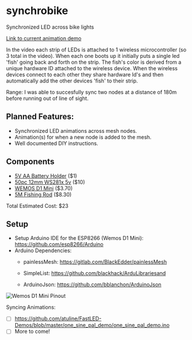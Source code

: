 # synchrobike
Synchronized LED across bike lights

[Link to current animation demo](https://imgur.com/a/bO6bh)

In the video each strip of LEDs is attached to 1 wireless microcontroller (so 3 total in the video). When each one boots up it initially puts a single led 'fish' going back and forth on the strip. The fish's color is derived from a unique hardware ID attached to the wireless device. When the wireless devices connect to each other they share hardware Id's and then automatically add the other devices 'fish' to their strip. 

Range: I was able to succesfully sync two nodes at a distance of 180m before running out of line of sight.

## Planned Features:
* Synchronized LED animations across mesh nodes.
* Animation(s) for when a new node is added to the mesh.
* Well documented DIY instructions.

## Components
* [5V AA Battery Holder](https://www.aliexpress.com/item/Plastic-On-Off-Switch-4-x-1-5V-AA-Battery-Case-Holder-w-Cap-Black/32791164112.html?spm=2114.search0104.3.100.25bd57e7QmYioq&ws_ab_test=searchweb0_0,searchweb201602_3_10065_10344_10130_10068_10324_10342_10547_10325_10343_10546_10340_10548_10341_10545_10084_10617_10083_10616_10618_10615_10307_10313_10059_10534_100031_10103_441_10624_442_10623_10622_10621_10620_10142,searchweb201603_1,ppcSwitch_4&algo_expid=12c610c0-542a-4a46-a529-61155310b292-14&algo_pvid=12c610c0-542a-4a46-a529-61155310b292&priceBeautifyAB=2) ($1)
* [50pc 12mm WS281x 5v](https://www.aliexpress.com/item/50-Pcs-string-12mm-WS2811-2811-IC-RGB-LED-Pixels-Module-String-Light-Black-Wire-cable/1854864234.html?spm=2114.search0104.3.2.6a988a44u9URvr&ws_ab_test=searchweb0_0,searchweb201602_3_10065_10344_10130_10068_10324_10342_10547_10325_10343_10546_10340_10548_10341_10545_10084_10617_10083_10616_10618_10615_10307_10313_10059_10534_100031_10103_441_10624_442_10623_10622_10621_10620_10142,searchweb201603_1,ppcSwitch_4&algo_expid=81ef6b16-d8b9-4240-9a2a-7512ddce5816-0&algo_pvid=81ef6b16-d8b9-4240-9a2a-7512ddce5816&priceBeautifyAB=2) ($10)
* [WEMOS D1 Mini](https://wiki.wemos.cc/products:d1:d1_mini) ($3.70)
* [5M Fishing Rod](https://www.aliexpress.com/item/AZJ-Brand-Wholesale-2-1-7-2M-Stream-Fishing-Rod-Glass-Fiber-Telescopic-Fishing-Rod-Ultra/32794897069.html) ($8.30)


Total Estimated Cost: $23

## Setup
* Setup Arduino IDE for the ESP8266 (Wemos D1 Mini):  https://github.com/esp8266/Arduino
* Arduino Dependencies:
   * painlessMesh: https://gitlab.com/BlackEdder/painlessMesh
   
   * SimpleList: https://github.com/blackhack/ArduLibrariesand 

   * ArduinoJson: https://github.com/bblanchon/ArduinoJson 

![Wemos D1 Mini Pinout](https://www.projetsdiy.fr/wp-content/uploads/2016/05/esp8266-wemos-d1-mini-gpio-pins.jpg)

Syncing Animations:
- [ ] https://github.com/atuline/FastLED-Demos/blob/master/one_sine_pal_demo/one_sine_pal_demo.ino
- [ ] More to come!
